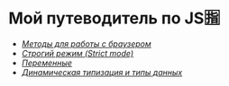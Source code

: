 # Мой путеводитель по JS🈯
- [*Методы для работы с браузером*]()
- [*Строгий режим (Strict mode)*](https://github.com/Aquariids/MyJS/blob/main/app/Programming/Basic%20js/use%20strict.md 'Строгий режим в js')
- [*Переменные*](https://github.com/Aquariids/MyJS/blob/main/app/Programming/Basic%20js/Variables.md 'переменные')
- [*Динамическая типизация и типы данных*](https://github.com/Aquariids/MyJS/blob/main/app/Programming/Basic%20js/Data%20types%20and%20dynamic%20typing.md 'Типы данных')

